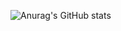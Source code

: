 ![Anurag's GitHub stats](https://github-readme-stats.vercel.app/api?username=Madeean&show_icons=true&theme=tokyonight)
